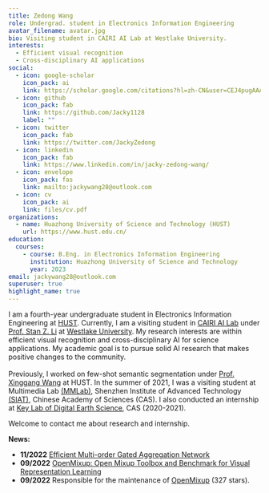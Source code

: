 ```yaml
---
title: Zedong Wang
role: Undergrad. student in Electronics Information Engineering
avatar_filename: avatar.jpg
bio: Visiting student in CAIRI AI Lab at Westlake University.
interests:
  - Efficient visual recognition
  - Cross-disciplinary AI applications
social:
  - icon: google-scholar
    icon_pack: ai
    link: https://scholar.google.com/citations?hl=zh-CN&user=CEJ4pugAAAAJ
  - icon: github
    icon_pack: fab
    link: https://github.com/Jacky1128
    label: ""
  - icon: twitter
    icon_pack: fab
    link: https://twitter.com/JackyZedong
  - icon: linkedin
    icon_pack: fab
    link: https://www.linkedin.com/in/jacky-zedong-wang/
  - icon: envelope
    icon_pack: fas
    link: mailto:jackywang28@outlook.com
  - icon: cv
    icon_pack: ai
    link: files/cv.pdf
organizations:
  - name: Huazhong University of Science and Technology (HUST)
    url: https://www.hust.edu.cn/
education:
  courses:
    - course: B.Eng. in Electronics Information Engineering
      institution: Huazhong University of Science and Technology
      year: 2023
email: jackywang28@outlook.com
superuser: true
highlight_name: true
---
```

I am a fourth-year undergraduate student in Electronics Information Engineering at [HUST](http://english.hust.edu.cn/). Currently, I am a visiting student in [CAIRI AI Lab](https://github.com/Westlake-AI) under [Prof. Stan Z. Li](https://scholar.google.com/citations?user=Y-nyLGIAAAAJ&hl=zh-CN&oi=ao) at [Westlake University](https://en.westlake.edu.cn/). My research interests are within efficient visual recognition and cross-disciplinary AI for science applications. My academic goal is to pursue solid AI research that makes positive changes to the community.\
\
Previously, I worked on few-shot semantic segmentation under [Prof. Xinggang Wang](https://scholar.google.com/citations?hl=zh-CN&user=qNCTLV0AAAAJ) at HUST. In the summer of 2021, I was a visiting student at Multimedia Lab [(MMLab)](http://mmlab.siat.ac.cn/), Shenzhen Institute of Advanced Technology [(SIAT)](https://english.siat.ac.cn/), Chinese Academy of Sciences (CAS). I also conducted an internship at [Key Lab of Digital Earth Science](http://www.digitalearthlab.com.cn/), CAS (2020-2021).

Welcome to contact me about research and internship.

**News:**

* **11/2022**   [Efficient Multi-order Gated Aggregation Network](https://arxiv.org/abs/2211.03295)
* **09/2022**   [OpenMixup: Open Mixup Toolbox and Benchmark for Visual Representation Learning](https://arxiv.org/abs/2209.04851) 
* **09/2022**   Responsible for the maintenance of [OpenMixup](https://github.com/Westlake-AI/openmixup) (327 stars).
